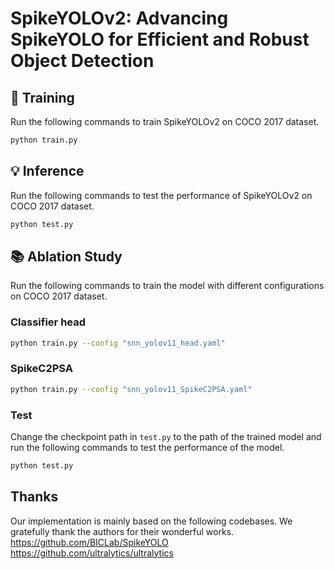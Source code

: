 # SpikeYOLOv2: Advancing SpikeYOLO for Efficient and Robust Object Detection
## 🚀 Training
Run the following commands to train SpikeYOLOv2 on COCO 2017 dataset.
```bash
python train.py
```

## 💡 Inference
Run the following commands to test the performance of SpikeYOLOv2 on COCO 2017 dataset.
```bash
python test.py
```

## 📚 Ablation Study
Run the following commands to train the model with different configurations on COCO 2017 dataset.
### Classifier head
```bash
python train.py --config "snn_yolov11_head.yaml"
```
### SpikeC2PSA
```bash
python train.py --config "snn_yolov11_SpikeC2PSA.yaml"
```
### Test
Change the checkpoint path in `test.py` to the path of the trained model and run the following commands to test the performance of the model.
```bash
python test.py
```
## Thanks

Our implementation is mainly based on the following codebases. We gratefully thank the authors for their wonderful works.
https://github.com/BICLab/SpikeYOLO
https://github.com/ultralytics/ultralytics
